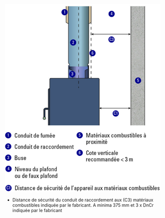 ![](<images/Chauffage - Appareil de chauffage divisé à bûches - Raccordement au conduit de fumée - 28/_page_0_Figure_0.jpeg>)

- Distance de sécurité du conduit de raccordement aux (C3) matériaux combustibles indiquée par le fabricant. A minima 375 mm et 3 x DnCr
indiquée par le fabricant